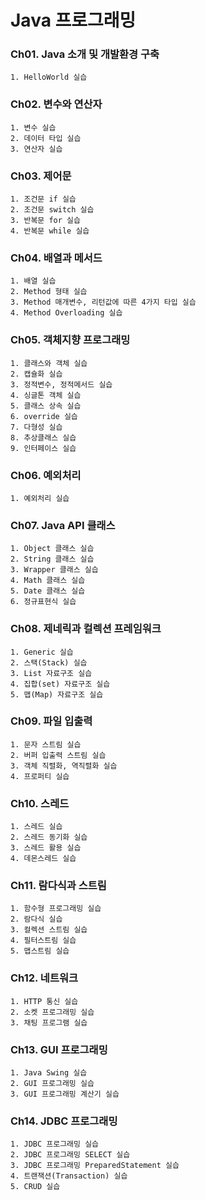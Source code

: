 # Java 프로그래밍

### Ch01. Java 소개 및 개발환경 구축

    1. HelloWorld 실습


### Ch02. 변수와 연산자

    1. 변수 실습
    2. 데이터 타입 실습
    3. 연산자 실습


### Ch03. 제어문

    1. 조건문 if 실습
    2. 조건문 switch 실습
    3. 반복문 for 실습
    4. 반복문 while 실습


### Ch04. 배열과 메서드

    1. 배열 실습
    2. Method 형태 실습
    3. Method 매개변수, 리턴값에 따른 4가지 타입 실습
    4. Method Overloading 실습


### Ch05. 객체지향 프로그래밍

    1. 클래스와 객체 실습
    2. 캡슐화 실습
    3. 정적변수, 정적메서드 실습
    4. 싱글톤 객체 실습
    5. 클래스 상속 실습
    6. override 실습
    7. 다형성 실습
    8. 추상클래스 실습
    9. 인터페이스 실습


### Ch06. 예외처리

    1. 예외처리 실습


### Ch07. Java API 클래스

    1. Object 클래스 실습
    2. String 클래스 실습
    3. Wrapper 클래스 실습
    4. Math 클래스 실습
    5. Date 클래스 실습
    6. 정규표현식 실습


### Ch08. 제네릭과 컬렉션 프레임워크

    1. Generic 실습
    2. 스택(Stack) 실습
    3. List 자료구조 실습
    4. 집합(set) 자료구조 실습
    5. 맵(Map) 자료구조 실습


### Ch09. 파일 입출력

    1. 문자 스트림 실습
    2. 버퍼 입출력 스트림 실습
    3. 객체 직렬화, 역직렬화 실습
    4. 프로퍼티 실습


### Ch10. 스레드

    1. 스레드 실습
    2. 스레드 동기화 실습
    3. 스레드 활용 실습
    4. 데몬스레드 실습


### Ch11. 람다식과 스트림

    1. 함수형 프로그래밍 실습
    2. 람다식 실습
    3. 컬렉션 스트림 실습
    4. 필터스트림 실습
    5. 맵스트림 실습


### Ch12. 네트워크

    1. HTTP 통신 실습
    2. 소켓 프로그래밍 실습
    3. 채팅 프로그램 실습


### Ch13. GUI 프로그래밍

    1. Java Swing 실습
    2. GUI 프로그래밍 실습
    3. GUI 프로그래밍 계산기 실습


### Ch14. JDBC 프로그래밍

    1. JDBC 프로그래밍 실습
    2. JDBC 프로그래밍 SELECT 실습
    3. JDBC 프로그래밍 PreparedStatement 실습
    4. 트랜잭션(Transaction) 실습
    5. CRUD 실습

